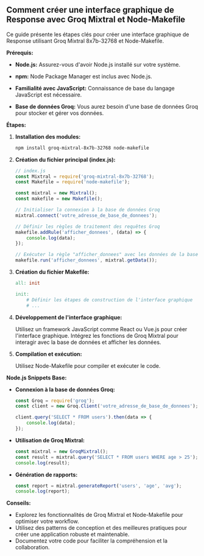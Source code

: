 ## Comment créer une interface graphique de Response avec Groq Mixtral et Node-Makefile

Ce guide présente les étapes clés pour créer une interface graphique de Response utilisant Groq Mixtral 8x7b-32768 et Node-Makefile. 

**Prérequis:**

* **Node.js:** Assurez-vous d'avoir Node.js installé sur votre système.

* **npm:** Node Package Manager est inclus avec Node.js.

* **Familialité avec JavaScript:** Connaissance de base du langage JavaScript est nécessaire.

* **Base de données Groq:** Vous aurez besoin d'une base de données Groq pour stocker et gérer vos données.

**Étapes:**

1. **Installation des modules:**

   ```bash
   npm install groq-mixtral-8x7b-32768 node-makefile
   ```

2. **Création du fichier principal (index.js):**

   ```javascript
   // index.js
   const Mixtral = require('groq-mixtral-8x7b-32768');
   const Makefile = require('node-makefile');

   const mixtral = new Mixtral();
   const makefile = new Makefile();

   // Initialiser la connexion à la base de données Groq
   mixtral.connect('votre_adresse_de_base_de_donnees');

   // Définir les règles de traitement des requêtes Groq
   makefile.addRule('afficher_donnees', (data) => {
       console.log(data);
   });

   // Exécuter la règle "afficher_donnees" avec les données de la base de données
   makefile.run('afficher_donnees', mixtral.getData());
   ```

3. **Création du fichier Makefile:**

   ```makefile
   all: init

   init:
       # Définir les étapes de construction de l'interface graphique
       # ...
   ```

4. **Développement de l'interface graphique:**

   Utilisez un framework JavaScript comme React ou Vue.js pour créer l'interface graphique. Intégrez les fonctions de Groq Mixtral pour interagir avec la base de données et afficher les données.

5. **Compilation et exécution:**

   Utilisez Node-Makefile pour compiler et exécuter le code.

**Node.js Snippets Base:**

* **Connexion à la base de données Groq:**

   ```javascript
   const Groq = require('groq');
   const client = new Groq.Client('votre_adresse_de_base_de_donnees');

   client.query('SELECT * FROM users').then(data => {
       console.log(data);
   });
   ```

* **Utilisation de Groq Mixtral:**

   ```javascript
   const mixtral = new GroqMixtral();
   const result = mixtral.query('SELECT * FROM users WHERE age > 25');
   console.log(result);
   ```

* **Génération de rapports:**

   ```javascript
   const report = mixtral.generateReport('users', 'age', 'avg');
   console.log(report);
   ```

**Conseils:**

* Explorez les fonctionnalités de Groq Mixtral et Node-Makefile pour optimiser votre workflow.
* Utilisez des patterns de conception et des meilleures pratiques pour créer une application robuste et maintenable.
* Documentez votre code pour faciliter la compréhension et la collaboration.




